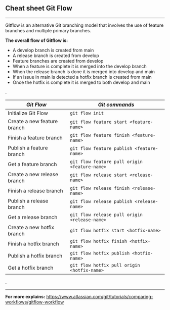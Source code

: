 ## **Cheat sheet Git Flow**
---

Gitflow is an alternative Git branching model that involves the use of feature branches and multiple primary branches.

**The overall flow of Gitflow is:**

* A develop branch is created from main
* A release branch is created from develop
* Feature branches are created from develop
* When a feature is complete it is merged into the develop branch
* When the release branch is done it is merged into develop and main
* If an issue in main is detected a hotfix branch is created from main
* Once the hotfix is complete it is merged to both develop and main
  
.

| ***Git Flow***                         | ***Git commands***                                         |
|---------------------------------------|------------------------------------------------------|
| Initialize Git Flow                   | `` git flow init ``                                  |
| Create a new feature branch           | `` git flow feature start <feature-name> ``         |
| Finish a feature branch               | `` git flow feature finish <feature-name> ``        |
| Publish a feature branch              | `` git flow feature publish <feature-name> ``       |
| Get a feature branch                  | `` git flow feature pull origin <feature-name> ``   |
| Create a new release branch           | `` git flow release start <release-name> ``         |
| Finish a release branch               | `` git flow release finish <release-name> ``        |
| Publish a release branch              | `` git flow release publish <release-name> ``       |
| Get a release branch                  | `` git flow release pull origin <release-name> ``   |
| Create a new hotfix branch            | `` git flow hotfix start <hotfix-name> ``           |
| Finish a hotfix branch                | `` git flow hotfix finish <hotfix-name> ``          |
| Publish a hotfix branch               | `` git flow hotfix publish <hotfix-name> ``         |
| Get a hotfix branch                   | `` git flow hotfix pull origin <hotfix-name> ``     |

.

---

**For more explains:**
https://www.atlassian.com/git/tutorials/comparing-workflows/gitflow-workflow